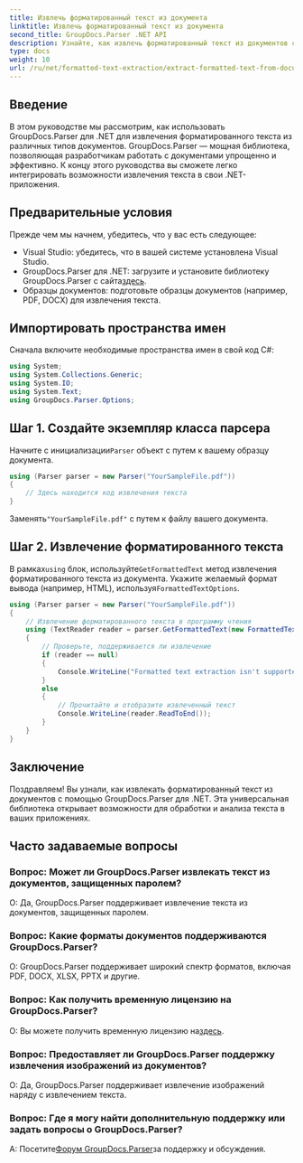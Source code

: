 ```yaml
---
title: Извлечь форматированный текст из документа
linktitle: Извлечь форматированный текст из документа
second_title: GroupDocs.Parser .NET API
description: Узнайте, как извлечь форматированный текст из документов с помощью GroupDocs.Parser для .NET. Простое и эффективное извлечение текста для ваших приложений.
type: docs
weight: 10
url: /ru/net/formatted-text-extraction/extract-formatted-text-from-document/
---
```

## Введение
В этом руководстве мы рассмотрим, как использовать GroupDocs.Parser для .NET для извлечения форматированного текста из различных типов документов. GroupDocs.Parser — мощная библиотека, позволяющая разработчикам работать с документами упрощенно и эффективно. К концу этого руководства вы сможете легко интегрировать возможности извлечения текста в свои .NET-приложения.
## Предварительные условия
Прежде чем мы начнем, убедитесь, что у вас есть следующее:
- Visual Studio: убедитесь, что в вашей системе установлена Visual Studio.
-  GroupDocs.Parser для .NET: загрузите и установите библиотеку GroupDocs.Parser с сайта[здесь](https://releases.groupdocs.com/parser/net/).
- Образцы документов: подготовьте образцы документов (например, PDF, DOCX) для извлечения текста.
## Импортировать пространства имен
Сначала включите необходимые пространства имен в свой код C#:
```csharp
using System;
using System.Collections.Generic;
using System.IO;
using System.Text;
using GroupDocs.Parser.Options;
```
## Шаг 1. Создайте экземпляр класса парсера
 Начните с инициализации`Parser` объект с путем к вашему образцу документа.
```csharp
using (Parser parser = new Parser("YourSampleFile.pdf"))
{
    // Здесь находится код извлечения текста
}
```
 Заменять`"YourSampleFile.pdf"` с путем к файлу вашего документа.

## Шаг 2. Извлечение форматированного текста
 В рамках`using` блок, используйте`GetFormattedText` метод извлечения форматированного текста из документа. Укажите желаемый формат вывода (например, HTML), используя`FormattedTextOptions`.
```csharp
using (Parser parser = new Parser("YourSampleFile.pdf"))
{
    // Извлечение форматированного текста в программу чтения
    using (TextReader reader = parser.GetFormattedText(new FormattedTextOptions(FormattedTextMode.Html)))
    {
        // Проверьте, поддерживается ли извлечение
        if (reader == null)
        {
            Console.WriteLine("Formatted text extraction isn't supported.");
        }
        else
        {
            // Прочитайте и отобразите извлеченный текст
            Console.WriteLine(reader.ReadToEnd());
        }
    }
}
```

## Заключение
Поздравляем! Вы узнали, как извлекать форматированный текст из документов с помощью GroupDocs.Parser для .NET. Эта универсальная библиотека открывает возможности для обработки и анализа текста в ваших приложениях.

## Часто задаваемые вопросы
### Вопрос: Может ли GroupDocs.Parser извлекать текст из документов, защищенных паролем?
О: Да, GroupDocs.Parser поддерживает извлечение текста из документов, защищенных паролем.
### Вопрос: Какие форматы документов поддерживаются GroupDocs.Parser?
О: GroupDocs.Parser поддерживает широкий спектр форматов, включая PDF, DOCX, XLSX, PPTX и другие.
### Вопрос: Как получить временную лицензию на GroupDocs.Parser?
 О: Вы можете получить временную лицензию на[здесь](https://purchase.groupdocs.com/temporary-license/).
### Вопрос: Предоставляет ли GroupDocs.Parser поддержку извлечения изображений из документов?
О: Да, GroupDocs.Parser поддерживает извлечение изображений наряду с извлечением текста.
### Вопрос: Где я могу найти дополнительную поддержку или задать вопросы о GroupDocs.Parser?
 А: Посетите[Форум GroupDocs.Parser](https://forum.groupdocs.com/c/parser/17)за поддержку и обсуждения.